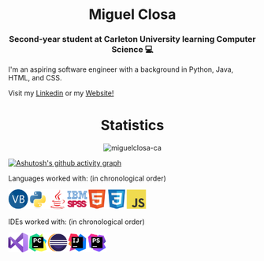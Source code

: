 <h1 align="center">Miguel Closa</h1> 
<h3 align="center">Second-year student at Carleton University learning Computer Science 💻</h3>




<p>I'm an aspiring software engineer with a background in Python, Java, HTML, and CSS. </p>

<p>Visit my <a href="https://www.linkedin.com/in/miguel-closa-b9a471293">Linkedin</a> or my <a href="https://miguelclosa-portfolio.vercel.app/">Website!</a></p>


<h1 align="center">Statistics</h1>
<div align="center">
  <p><img align="center" src="https://github-readme-stats.vercel.app/api/top-langs?username=miguelclosa-ca&show_icons=true&locale=en&layout=compact&theme=midnight-purple" alt="miguelclosa-ca" /></p>
</div>

[![Ashutosh's github activity graph](https://github-readme-activity-graph.vercel.app/graph?username=miguelclosa-ca&theme=nightowl)](https://github.com/ashutosh00710/github-readme-activity-graph)

<p>Languages worked with: (in chronological order)</p>
    
<img src="https://github.com/devicons/devicon/blob/master/icons/visualbasic/visualbasic-original.svg" alt="visual-basic" width="40" height="40"/><a href="https://www.python.org/"><img src="https://github.com/devicons/devicon/blob/master/icons/python/python-original.svg" alt="python" width="40" height="40"/></a><a href="https://www.java.com/en/"><img src="https://github.com/devicons/devicon/blob/master/icons/java/java-plain.svg" alt="java" width="40" height="40"/></a><a href="https://www.ibm.com/spss"><img src="https://github.com/devicons/devicon/blob/master/icons/spss/spss-original.svg" alt="ibm-spss" width="40" height="40"/></a><img src="https://github.com/devicons/devicon/blob/master/icons/html5/html5-original.svg" alt="html5" width="40" height="40"/><img src="https://github.com/devicons/devicon/blob/master/icons/css3/css3-original.svg" alt="css3" width="40" height="40"/><img src="https://github.com/devicons/devicon/blob/master/icons/javascript/javascript-original.svg" alt="javascript" width="40" height="40"/>

<p>IDEs worked with: (in chronological order)</p>

<a href="https://visualstudio.microsoft.com/"><img src="https://github.com/devicons/devicon/blob/master/icons/visualstudio/visualstudio-original.svg" alt="visual-basic" width="40" height="40"/></a><a href="https://www.jetbrains.com/pycharm/"><img src="https://github.com/devicons/devicon/blob/master/icons/pycharm/pycharm-original.svg" alt="pycharm" width="40" height="40"/></a><a href="https://eclipseide.org/"><img src="https://github.com/devicons/devicon/blob/master/icons/eclipse/eclipse-original.svg" alt="eclipse" width="40" height="40"/></a><a href="https://www.jetbrains.com/idea/"><img src="https://github.com/devicons/devicon/blob/master/icons/intellij/intellij-original.svg" alt="intellij" width="40" height="40"/></a><a href="https://www.jetbrains.com/phpstorm/"><img src="https://github.com/devicons/devicon/blob/master/icons/phpstorm/phpstorm-original.svg" alt="phpstorm" width="40" height="40"/></a>
